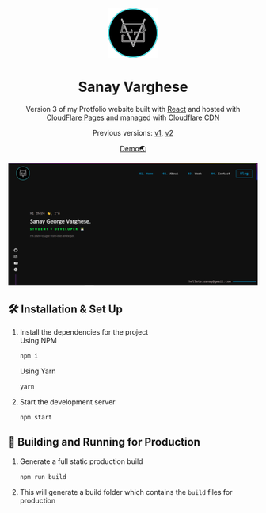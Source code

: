 <div align="center">
  <img alt="Logo" src="./public/images/sanayvarghese.png" width="100" />
</div>
<h1 align="center">
  Sanay Varghese
</h1>
<p align="center">
  Version 3 of my Protfolio website built with <a href="https://reactjs.org/" target="_blank">React</a> and hosted with
  <a href="https://pages.cloudflare.com/" target="_blank">CloudFlare Pages</a> and managed with <a href="https://cloudflare.com/" target="_blank">Cloudflare CDN</a>

</p>
<p align="center">
  Previous versions:
  <a href="https://github.com/sanayvarghese/thundergear" target="_blank">v1</a>,
  <a href="https://github.com/sanayvarghese/dragongear.tk" target="_blank">v2</a>
</p>
<p align="center">
  <a href="https://sanayvarghese.tk" target="_blank">
    Demo🌏
  </a>
</p>

![demo](./public/images/demo.png)

## 🛠 Installation & Set Up

1. Install the dependencies for the project
   <br/>
   Using NPM

   ```sh
   npm i
   ```

   Using Yarn

   ```sh
   yarn
   ```

1. Start the development server

   ```sh
   npm start
   ```

## 🚀 Building and Running for Production

1. Generate a full static production build

   ```sh
   npm run build
   ```

1. This will generate a build folder which contains the `build` files for production
